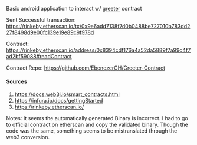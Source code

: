 Basic android application to interact w/ [greeter](https://github.com/EbenezerGH/Greeter-Contract) contract

Sent Successful transaction: https://rinkeby.etherscan.io/tx/0x9e6add7138f7d0b0488be727010b783dd227f8498d9e00fc139e19e89c9f978d

Contract: https://rinkeby.etherscan.io/address/0x8394cdf176a4a52da5889f7a99c4f7ad2bf59088#readContract

Contract Repo: https://github.com/EbenezerGH/Greeter-Contract

#### Sources
1) https://docs.web3j.io/smart_contracts.html
2) https://infura.io/docs/gettingStarted
3) https://rinkeby.etherscan.io/

Notes:  It seems the automatically generated Binary is incorrect.  I had to go to official contract on
 etherscan and copy the validated binary.  Though the code was the same, something seems to be mistranslated
 through the web3 conversion.